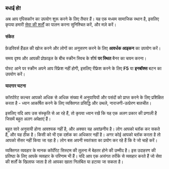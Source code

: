 ### बधाई हो!
अब आप एपिसकॉन का उपयोग शुरू करने के लिए तैयार हैं। यह एक मध्यम सामाजिक स्थान है, इसलिए कृपया हमारी [सेवा की शर्तों](/terms) का पालन करना सुनिश्चित करें, और मज़े करें।

#### संकेत
फ़ेडरिवर्स हैंडल की खोज करने और लोगों का अनुसरण करने के लिए **आवर्धक आइकन** का उपयोग करें।

समय दृश्य और आपकी प्रोफ़ाइल के बीच स्क्रीन स्विच के शीर्ष **पर स्थित** बैनर का चयन करना।

पोस्ट आने पर स्क्रीन अपने आप रिफ्रेश नहीं होगी, इसलिए रीफ्रेश करने के लिए **F5** या **इनबॉक्स** बटन का उपयोग करें।

#### यादगार घटना
कॉरपोरेट कल्चर आपको अधिक से अधिक संख्या में अनुयायियों और पसंदों को प्राप्त करने के लिए प्रशिक्षित करता है - ध्यान आकर्षित करने के लिए व्यक्तिगत प्रसिद्धि और उथले, नाराजगी-उत्प्रेरण बातचीत।

इसलिए यदि आप उस संस्कृति से आ रहे हैं, तो कृपया ध्यान रखें कि यह एक अलग प्रकार की प्रणाली है जिसमें बहुत अलग अपेक्षाएं हैं।

बहुत सारे अनुयायी होना आवश्यक नहीं है, और अक्सर यह अवांछनीय है। लोग आपको ब्लॉक कर सकते हैं, और यह ठीक है। किसी को भी एक दर्शक का अधिकार नहीं है। अगर कोई आपको ब्लॉक करता है तो आपको सेंसर नहीं किया जा रहा है। लोग बस अपनी स्वतंत्रता का प्रयोग कर रहे हैं कि वे जो चाहें करें।

व्यक्तिगत व्यवहार के मानक कॉर्पोरेट सिस्टम की तुलना में बेहतर होने की उम्मीद है। इस उदाहरण की प्रतिष्ठा के लिए आपके व्यवहार के परिणाम भी हैं। यदि आप एक असंगत तरीके से व्यवहार करते हैं जो सेवा की शर्तों के खिलाफ जाता है तो आपका खाता निलंबित या हटाया जा सकता है।
